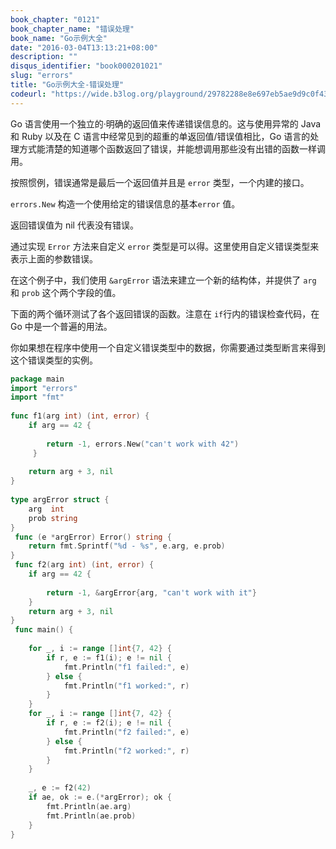 ```yaml
---
book_chapter: "0121"
book_chapter_name: "错误处理"
book_name: "Go示例大全"
date: "2016-03-04T13:13:21+08:00"
description: ""
disqus_identifier: "book000201021"
slug: "errors"
title: "Go示例大全-错误处理"
codeurl: "https://wide.b3log.org/playground/29782288e8e697eb5ae9d9c0f4334ae2.go"
---
```

 
Go 语言使用一个独立的·明确的返回值来传递错误信息的。这与使用异常的 Java 和 Ruby 以及在 C 语言中经常见到的超重的单返回值/错误值相比，Go 语言的处理方式能清楚的知道哪个函数返回了错误，并能想调用那些没有出错的函数一样调用。





按照惯例，错误通常是最后一个返回值并且是 `error` 类型，一个内建的接口。

`errors.New` 构造一个使用给定的错误信息的基本`error` 值。



返回错误值为 nil 代表没有错误。

通过实现 `Error` 方法来自定义 `error` 类型是可以得。这里使用自定义错误类型来表示上面的参数错误。





在这个例子中，我们使用 `&argError` 语法来建立一个新的结构体，并提供了 `arg` 和 `prob` 这个两个字段的值。



下面的两个循环测试了各个返回错误的函数。注意在 `if`行内的错误检查代码，在 Go 中是一个普遍的用法。

你如果想在程序中使用一个自定义错误类型中的数据，你需要通过类型断言来得到这个错误类型的实例。
 

```Go
package main  
import "errors"
import "fmt"  
 
func f1(arg int) (int, error) {
    if arg == 42 {  
 
        return -1, errors.New("can't work with 42")  
     }  
 
    return arg + 3, nil
}  
 
type argError struct {
    arg  int
    prob string
}  
 func (e *argError) Error() string {
    return fmt.Sprintf("%d - %s", e.arg, e.prob)
}  
 func f2(arg int) (int, error) {
    if arg == 42 {  
 
        return -1, &argError{arg, "can't work with it"}
    }
    return arg + 3, nil
}  
 func main() {  
 
    for _, i := range []int{7, 42} {
        if r, e := f1(i); e != nil {
            fmt.Println("f1 failed:", e)
        } else {
            fmt.Println("f1 worked:", r)
        }
    }
    for _, i := range []int{7, 42} {
        if r, e := f2(i); e != nil {
            fmt.Println("f2 failed:", e)
        } else {
            fmt.Println("f2 worked:", r)
        }
    }  
 
    _, e := f2(42)
    if ae, ok := e.(*argError); ok {
        fmt.Println(ae.arg)
        fmt.Println(ae.prob)
    }
}  
```
